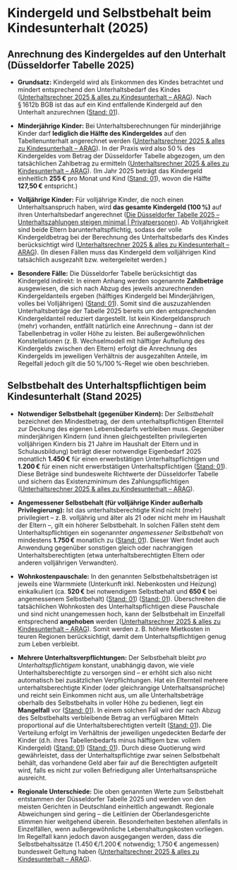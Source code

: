 # Kindergeld und Selbstbehalt beim Kindesunterhalt (2025)

## Anrechnung des Kindergeldes auf den Unterhalt (Düsseldorfer Tabelle 2025)

- **Grundsatz:** Kindergeld wird als Einkommen des Kindes betrachtet und mindert entsprechend den Unterhaltsbedarf des Kindes ([Unterhaltsrechner 2025 & alles zu Kindesunterhalt – ARAG](https://www.arag.de/rechtsschutzversicherung/familienrechtsschutz/unterhalt/#:~:text=Kindergeld%C2%A0wird%20in%20der%20D%C3%BCsseldorfer%20Tabelle,als%20Einkommen%20des%20Kindes%20z%C3%A4hlt)). Nach § 1612b BGB ist das auf ein Kind entfallende Kindergeld auf den Unterhalt anzurechnen ([Stand: 01](https://www.olg-duesseldorf.nrw.de/infos/Duesseldorfer_Tabelle/Tabelle-2025/DT_2025_Neufassung-m-geaenderter-Fussnote.pdf#:~:text=V,eines%20Elternteils%20leben%20und%20sich)).

- **Minderjährige Kinder:** Bei Unterhaltsberechnungen für minderjährige Kinder darf **lediglich die Hälfte des Kindergeldes** auf den Tabellenunterhalt angerechnet werden ([Unterhaltsrechner 2025 & alles zu Kindesunterhalt – ARAG](https://www.arag.de/rechtsschutzversicherung/familienrechtsschutz/unterhalt/#:~:text=Eltern%20von%C2%A0minderj%C3%A4hrigen%20Kindern%20steht%20das,H%C3%B6he%20des%20Kindesunterhalts%20zu%20ermitteln)). In der Praxis wird also 50 % des Kindergeldes vom Betrag der Düsseldorfer Tabelle abgezogen, um den tatsächlichen Zahlbetrag zu ermitteln ([Unterhaltsrechner 2025 & alles zu Kindesunterhalt – ARAG](https://www.arag.de/rechtsschutzversicherung/familienrechtsschutz/unterhalt/#:~:text=Eltern%20von%C2%A0minderj%C3%A4hrigen%20Kindern%20steht%20das,H%C3%B6he%20des%20Kindesunterhalts%20zu%20ermitteln)). (Im Jahr 2025 beträgt das Kindergeld einheitlich **255 €** pro Monat und Kind ([Stand: 01](https://www.olg-duesseldorf.nrw.de/infos/Duesseldorfer_Tabelle/Tabelle-2025/DT_2025_Neufassung-m-geaenderter-Fussnote.pdf#:~:text=Die%20folgende%20Tabelle%20enth%C3%A4lt%20die,einheitlich%20je%20Kind%20255%2C00%20EUR)), wovon die Hälfte **127,50 €** entspricht.)

- **Volljährige Kinder:** Für volljährige Kinder, die noch einen Unterhaltsanspruch haben, wird **das gesamte Kindergeld (100 %)** auf ihren Unterhaltsbedarf angerechnet ([Die Düsseldorfer Tabelle 2025 – Unterhaltszahlungen steigen minimal | Privatpersonen](https://www.activelaw.de/news/die-dusseldorfer-tabelle-2025---unterhaltszahlungen-steigen-minimal#:~:text=Kindergeld%20weiterhin%20angerechnet)). Ab Volljährigkeit sind beide Eltern barunterhaltspflichtig, sodass der volle Kindergeldbetrag bei der Berechnung des Unterhaltsbedarfs des Kindes berücksichtigt wird ([Unterhaltsrechner 2025 & alles zu Kindesunterhalt – ARAG](https://www.arag.de/rechtsschutzversicherung/familienrechtsschutz/unterhalt/#:~:text=Vollj%C3%A4hrige%20Kinder%C2%A0haben%20mit%20dem%20Eintritt,gleichzeitig%20an%20das%20Kind%20auszahlen)). (In diesen Fällen muss das Kindergeld dem volljährigen Kind tatsächlich ausgezahlt bzw. weitergeleitet werden.)

- **Besondere Fälle:** Die Düsseldorfer Tabelle berücksichtigt das Kindergeld indirekt: In einem Anhang werden sogenannte **Zahlbeträge** ausgewiesen, die sich nach Abzug des jeweils anzurechnenden Kindergeldanteils ergeben (hälftiges Kindergeld bei Minderjährigen, volles bei Volljährigen) ([Stand: 01](https://www.olg-duesseldorf.nrw.de/infos/Duesseldorfer_Tabelle/Tabelle-2025/DT_2025_Neufassung-m-geaenderter-Fussnote.pdf#:~:text=Die%20folgende%20Tabelle%20enth%C3%A4lt%20die,einheitlich%20je%20Kind%20255%2C00%20EUR)). Somit sind die auszuzahlenden Unterhaltsbeträge der Tabelle 2025 bereits um den entsprechenden Kindergeldanteil reduziert dargestellt. Ist kein Kindergeldanspruch (mehr) vorhanden, entfällt natürlich eine Anrechnung – dann ist der Tabellenbetrag in voller Höhe zu leisten. Bei außergewöhnlichen Konstellationen (z. B. Wechselmodell mit hälftiger Aufteilung des Kindergelds zwischen den Eltern) erfolgt die Anrechnung des Kindergelds im jeweiligen Verhältnis der ausgezahlten Anteile, im Regelfall jedoch gilt die 50 %/100 %-Regel wie oben beschrieben.

## Selbstbehalt des Unterhaltspflichtigen beim Kindesunterhalt (Stand 2025)

- **Notwendiger Selbstbehalt (gegenüber Kindern):** Der *Selbstbehalt* bezeichnet den Mindestbetrag, der dem unterhaltspflichtigen Elternteil zur Deckung des eigenen Lebensbedarfs verbleiben muss. Gegenüber minderjährigen Kindern (und ihnen gleichgestellten privilegierten volljährigen Kindern bis 21 Jahre im Haushalt der Eltern und in Schulausbildung) beträgt dieser notwendige Eigenbedarf 2025 monatlich **1.450 €** für einen erwerbstätigen Unterhaltspflichtigen und **1.200 €** für einen nicht erwerbstätigen Unterhaltspflichtigen ([Stand: 01](https://www.olg-duesseldorf.nrw.de/infos/Duesseldorfer_Tabelle/Tabelle-2025/DT_2025_Neufassung-m-geaenderter-Fussnote.pdf#:~:text=VII,450%20EUR)). Diese Beträge sind bundesweite Richtwerte der Düsseldorfer Tabelle und sichern das Existenzminimum des Zahlungspflichtigen ([Unterhaltsrechner 2025 & alles zu Kindesunterhalt – ARAG](https://www.arag.de/rechtsschutzversicherung/familienrechtsschutz/unterhalt/#:~:text=Eine%20Befreiung%20vom%20Kindesunterhalt%20ist,etwa%20bei%20unvermeidbar%20h%C3%B6heren%20Wohnkosten)).

- **Angemessener Selbstbehalt (für volljährige Kinder außerhalb Privilegierung):** Ist das unterhaltsberechtigte Kind nicht (mehr) privilegiert – z. B. volljährig und älter als 21 oder nicht mehr im Haushalt der Eltern –, gilt ein höherer Selbstbehalt. In solchen Fällen steht dem Unterhaltspflichtigen ein sogenannter *angemessener Selbstbehalt* von mindestens **1.750 €** monatlich zu ([Stand: 01](https://www.olg-duesseldorf.nrw.de/infos/Duesseldorfer_Tabelle/Tabelle-2025/DT_2025_Neufassung-m-geaenderter-Fussnote.pdf#:~:text=Der%20angemessene%20Eigenbedarf%2C%20%C2%A7%201603,%C3%BCberstei%02gen%20und%20nicht%20unangemessen%20sind)). Dieser Wert findet auch Anwendung gegenüber sonstigen gleich oder nachrangigen Unterhaltsberechtigten (etwa unterhaltsberechtigten Eltern oder anderen volljährigen Verwandten).

- **Wohnkostenpauschale:** In den genannten Selbstbehaltsbeträgen ist jeweils eine Warmmiete (Unterkunft inkl. Nebenkosten und Heizung) einkalkuliert (ca. **520 €** bei notwendigem Selbstbehalt und **650 €** bei angemessenem Selbstbehalt) ([Stand: 01](https://www.olg-duesseldorf.nrw.de/infos/Duesseldorfer_Tabelle/Tabelle-2025/DT_2025_Neufassung-m-geaenderter-Fussnote.pdf#:~:text=betr%C3%A4gt%20f%C3%BCr%20den%20nicht%20erwerbst%C3%A4tigen,f%C3%BCr%20Unterkunft%20einschlie%C3%9Flich%20umlagef%C3%A4higer%20Nebenkosten)) ([Stand: 01](https://www.olg-duesseldorf.nrw.de/infos/Duesseldorfer_Tabelle/Tabelle-2025/DT_2025_Neufassung-m-geaenderter-Fussnote.pdf#:~:text=Der%20angemessene%20Eigenbedarf%2C%20%C2%A7%201603,%C3%BCberstei%02gen%20und%20nicht%20unangemessen%20sind)). Überschreiten die tatsächlichen Wohnkosten des Unterhaltspflichtigen diese Pauschale und sind nicht unangemessen hoch, kann der Selbstbehalt im Einzelfall entsprechend **angehoben** werden ([Unterhaltsrechner 2025 & alles zu Kindesunterhalt – ARAG](https://www.arag.de/rechtsschutzversicherung/familienrechtsschutz/unterhalt/#:~:text=Eine%20Befreiung%20vom%20Kindesunterhalt%20ist,etwa%20bei%20unvermeidbar%20h%C3%B6heren%20Wohnkosten)). Somit werden z. B. höhere Mietkosten in teuren Regionen berücksichtigt, damit dem Unterhaltspflichtigen genug zum Leben verbleibt.

- **Mehrere Unterhaltsverpflichtungen:** Der Selbstbehalt bleibt *pro Unterhaltspflichtigem* konstant, unabhängig davon, wie viele Unterhaltsberechtigte zu versorgen sind – er erhöht sich also nicht automatisch bei zusätzlichen Verpflichtungen. Hat ein Elternteil mehrere unterhaltsberechtigte Kinder (oder gleichrangige Unterhaltsansprüche) und reicht sein Einkommen nicht aus, um alle Unterhaltsbeträge oberhalb des Selbstbehalts in voller Höhe zu bedienen, liegt ein **Mangelfall** vor ([Stand: 01](https://www.olg-duesseldorf.nrw.de/infos/Duesseldorfer_Tabelle/Tabelle-2025/DT_2025_Neufassung-m-geaenderter-Fussnote.pdf#:~:text=Reicht%20das%20Einkommen%20zur%20Deckung,oder%20von%20Eink%C3%BCnften%20auf%20den)). In einem solchen Fall wird der nach Abzug des Selbstbehalts verbleibende Betrag an verfügbaren Mitteln proportional auf die Unterhaltsberechtigten verteilt ([Stand: 01](https://www.olg-duesseldorf.nrw.de/infos/Duesseldorfer_Tabelle/Tabelle-2025/DT_2025_Neufassung-m-geaenderter-Fussnote.pdf#:~:text=Reicht%20das%20Einkommen%20zur%20Deckung,oder%20von%20Eink%C3%BCnften%20auf%20den)). Die Verteilung erfolgt im Verhältnis der jeweiligen ungedeckten Bedarfe der Kinder (d.h. ihres Tabellenbedarfs minus hälftigem bzw. vollem Kindergeld) ([Stand: 01](https://www.olg-duesseldorf.nrw.de/infos/Duesseldorfer_Tabelle/Tabelle-2025/DT_2025_Neufassung-m-geaenderter-Fussnote.pdf#:~:text=Unterhaltsberechtigten%20im%20Verh%C3%A4ltnis%20ihrer%20jeweiligen,K1%29%20%E2%80%93)) ([Stand: 01](https://www.olg-duesseldorf.nrw.de/infos/Duesseldorfer_Tabelle/Tabelle-2025/DT_2025_Neufassung-m-geaenderter-Fussnote.pdf#:~:text=K%201%3A%20,219%20%3D%2087%2C25%20EUR)). Durch diese Quotierung wird gewährleistet, dass der Unterhaltspflichtige zwar seinen Selbstbehalt behält, das vorhandene Geld aber fair auf die Berechtigten aufgeteilt wird, falls es nicht zur vollen Befriedigung aller Unterhaltsansprüche ausreicht.

- **Regionale Unterschiede:** Die oben genannten Werte zum Selbstbehalt entstammen der Düsseldorfer Tabelle 2025 und werden von den meisten Gerichten in Deutschland einheitlich angewandt. Regionale Abweichungen sind gering – die Leitlinien der Oberlandesgerichte stimmen hier weitgehend überein. Besonderheiten bestehen allenfalls in Einzelfällen, wenn außergewöhnliche Lebenshaltungskosten vorliegen. Im Regelfall kann jedoch davon ausgegangen werden, dass die Selbstbehaltssätze (1.450 €/1.200 € notwendig; 1.750 € angemessen) bundesweit Geltung haben ([Unterhaltsrechner 2025 & alles zu Kindesunterhalt – ARAG](https://www.arag.de/rechtsschutzversicherung/familienrechtsschutz/unterhalt/#:~:text=Eine%20Befreiung%20vom%20Kindesunterhalt%20ist,etwa%20bei%20unvermeidbar%20h%C3%B6heren%20Wohnkosten)).